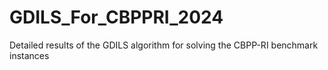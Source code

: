 # GDILS_For_CBPPRI_2024
Detailed results of the GDILS algorithm for solving the CBPP-RI benchmark instances
